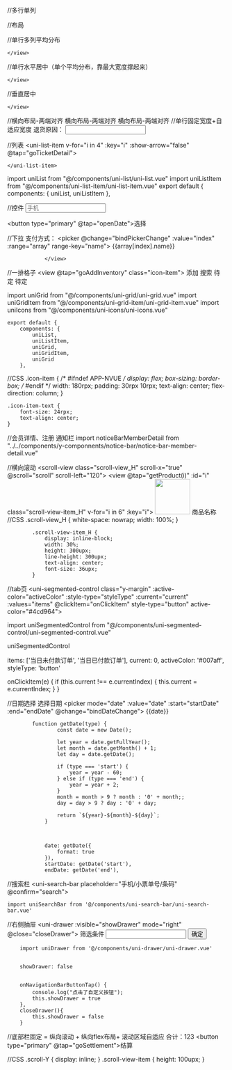 //多行单列

<view class="uni-row">
				
//布局

</view>

//单行多列平均分布

<view class="uni-flex uni-row">
	<view class="uni-flex-item">
				 
	</view>
</view>

//单行水平居中（单个平均分布，靠最大宽度撑起来）

<view class="uni-flex uni-row" style="-webkit-justify-content: center;justify-content: center;">
	<view  class=""> 
		 
	</view>
</view>

//垂直居中

<view class="uni-flex uni-row">
	<view class="uni-inline-item">
				
	</view>
</view>

//横向布局-两端对齐
	<view class="uni-flex uni-row" style="-webkit-justify-content: space-between;justify-content: space-between;">
					<view class="text">横向布局-两端对齐</view>
					<view class="text">横向布局-两端对齐</view>
	</view>
//单行固定宽度+自适应宽度
		<view class="uni-row-margin uni-flex">
			<view class="uni-inline-item">
				<text>退货原因：</text>
			</view>
			<view class="uni-flex-item">
				<input type="text" value="" class="uni-input" />
			</view>
		</view>

//列表
<uni-list>
	<uni-list-item v-for="i in 4" :key="i" :show-arrow="false" @tap="goTicketDetail">

	</uni-list-item>
</uni-list>

import uniList from "@/components/uni-list/uni-list.vue"
import uniListItem from "@/components/uni-list-item/uni-list-item.vue"
export default {
components: {
			uniList,
			uniListItem
		},


//控件
<input class="uni-input" type="text" value="" placeholder="手机" />

<button  type="primary"  @tap="openDate">选择</button>

//下拉
<view class="uni-flex-item uni-list-cell">
					<view class="uni-list-cell-left">
						<text>支付方式：</text>
					</view>
					<view class="uni-list-cell-db">
						<picker @change="bindPickerChange" :value="index" :range="array" range-key="name">
							<view class="uni-input">{{array[index].name}}</view>
						</picker>
					</view>

				</view>

//一排格子
<uni-grid :column="4" :showBorder="false">
				<uni-grid-item>
					<view @tap="goAddInventory"  class="icon-item">
						<uni-icons type="plus" size="30"></uni-icons>
						<text class="icon-item-text">添加</text>
					</view>
				</uni-grid-item>
				<uni-grid-item>
					<view class="icon-item">
						<uni-icons type="search" size="30"></uni-icons>
						<text class="icon-item-text">搜索</text>
					</view>
				</uni-grid-item>
				<uni-grid-item>
					<view class="icon-item">
						<uni-icons type="more" size="30"></uni-icons>
						<text class="icon-item-text">待定</text>
					</view>
				</uni-grid-item>
				<uni-grid-item>
					<view class="icon-item">
						<uni-icons type="more" size="30"></uni-icons>
						<text class="icon-item-text">待定</text>
					</view>
				</uni-grid-item>
			</uni-grid>

import uniGrid from "@/components/uni-grid/uni-grid.vue"
import uniGridItem from "@/components/uni-grid-item/uni-grid-item.vue"
import uniIcons from "@/components/uni-icons/uni-icons.vue"

	export default {
		components: {
			uniList,
			uniListItem,
			uniGrid,
			uniGridItem,
			uniGrid
		},

//CSS
.icon-item {
		/* #ifndef APP-NVUE */
		display: flex;
		box-sizing: border-box;
		/* #endif */
		width: 180rpx;
		padding: 30rpx 10rpx;
		text-align: center;
		flex-direction: column;
	}

	.icon-item-text {
		font-size: 24rpx;
		text-align: center;
	}


//会员详情、注册	通知栏
	<notice-bar-member-detail ></notice-bar-member-detail>
	import noticeBarMemberDetail from "../../components/y-componnents/notice-bar/notice-bar-member-detail.vue"
 
//横向滚动
	<view class="uni-row">
				<scroll-view class="scroll-view_H" scroll-x="true" @scroll="scroll" scroll-left="120">
					<view @tap="getProduct(i)" :id="i" class="scroll-view-item_H" v-for="i in 6" :key="i">
						<view class="uni-row">
							<image style="width: 81px;height: 81px;" src="../../static/img/home.png" mode=""></image>
						</view>
						<view class="uni-row">
							商品名称
						</view>
					</view>
				</scroll-view>
			</view>
			//CSS
			.scroll-view_H {
				white-space: nowrap;
				width: 100%;
			}
			
			.scroll-view-item_H {
				display: inline-block;
				width: 30%;
				height: 300upx;
				line-height: 300upx;
				text-align: center;
				font-size: 36upx;
			}
	
//tab页
<uni-segmented-control class="y-margin" :active-color="activeColor" :style-type="styleType" :current="current" :values="items" @clickItem="onClickItem" style-type="button" active-color="#4cd964"></uni-segmented-control>
	<view v-show="current === 0">
	</view>
	<view v-show="current === 1">
	</view>
		
import uniSegmentedControl from "@/components/uni-segmented-control/uni-segmented-control.vue"

uniSegmentedControl

items: ['当日未付款订单', '当日已付款订单'],
    current: 0,
    activeColor: '#007aff',
    styleType: 'button'
				
				
onClickItem(e) {
    if (this.current !== e.currentIndex) {
             this.current = e.currentIndex;
         }
            }
                			
                			
//日期选择
	<view class="uni-list">
				<view class="uni-list-cell">
					<view class="uni-list-cell-left">
						选择日期
					</view>
					<view class="uni-list-cell-db">
						<picker mode="date" :value="date" :start="startDate" :end="endDate" @change="bindDateChange">
							<view class="uni-input">{{date}}</view>
						</picker>
					</view>
				</view>
			</view>
			
			function getDate(type) {
            		const date = new Date();
            
            		let year = date.getFullYear();
            		let month = date.getMonth() + 1;
            		let day = date.getDate();
            
            		if (type === 'start') {
            			year = year - 60;
            		} else if (type === 'end') {
            			year = year + 2;
            		}
            		month = month > 9 ? month : '0' + month;;
            		day = day > 9 ? day : '0' + day;
            
            		return `${year}-${month}-${day}`;
            	}
            	
            	
            	
				date: getDate({
					format: true
				}),
				startDate: getDate('start'),
				endDate: getDate('end'),
				
//搜索栏
<uni-search-bar placeholder="手机/小票单号/条码" @confirm="search"></uni-search-bar>

	import uniSearchBar from '@/components/uni-search-bar/uni-search-bar.vue'
	
//右侧抽屉
<uni-drawer :visible="showDrawer" mode="right" @close="closeDrawer">
			<view style="padding:30rpx;">
				<view class="uni-title">筛选条件</view>
				<view class="uni-row-margin">
					<input type="text" value="" class="uni-input" />
				</view>
				<view class="uni-row-margin">
					<button type="primary">确定</button>
				</view>
			</view>
		</uni-drawer>
		
		import uniDrawer from '@/components/uni-drawer/uni-drawer.vue'
		
		
		showDrawer: false
		
		
		onNavigationBarButtonTap() {
			console.log("点击了自定义按钮");
			this.showDrawer = true
		},
		closeDrawer(){
			this.showDrawer = false
		}
//底部栏固定 = 纵向滚动 + 纵向flex布局+ 滚动区域自适应
<view class="y-body uni-flex uni-column">
		<view class="uni-flex-item" >
			<scroll-view   scroll-y="true" class="scroll-Y"  >
				<search-add-procut class="scroll-view-item  "></search-add-procut>
				<single-product class="scroll-view-item  "></single-product>
			</scroll-view>
		</view>
		<view class="uni-inline-item uni-row-margin" style="-webkit-justify-content: flex-end;justify-content: flex-end;">
			<view class="text uni-inline-item">
				合计：123
			</view>
			<view class="uni-inline-item">
				<button type="primary" @tap="goSettlement">结算</button>
			</view>
		</view>
	</view>

 //CSS
 .scroll-Y {
 	display: inline;
 }
 .scroll-view-item {
 	height: 100upx;
 }